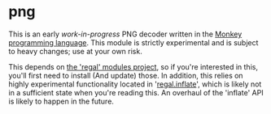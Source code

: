 # png
This is an early *work-in-progress* PNG decoder written in the [Monkey programming language](https://github.com/blitz-research/monkey). This module is strictly experimental and is subject to heavy changes; use at your own risk.

This depends on [the 'regal' modules project](https://github.com/Regal-Internet-Brothers/regal-modules), so if you're interested in this, you'll first need to install (And update) those. In addition, this relies on highly experimental functionality located in '[regal.inflate](https://github.com/Regal-Internet-Brothers/inflate)', which is likely not in a sufficient state when you're reading this. An overhaul of the 'inflate' API is likely to happen in the future.
